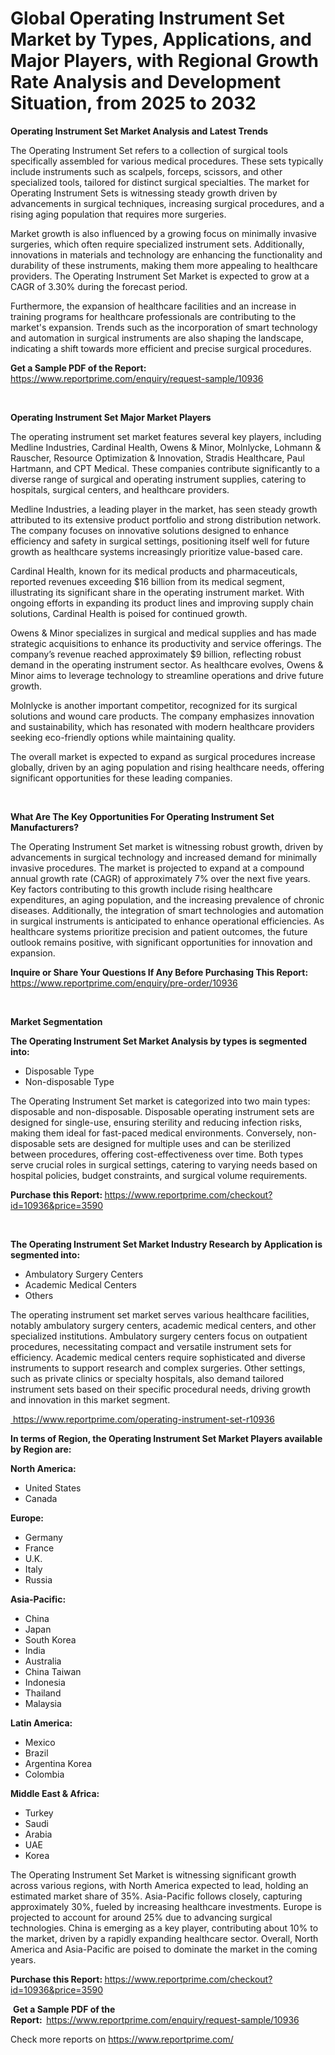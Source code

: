 <p><h1>Global Operating Instrument Set Market by Types, Applications, and Major Players, with Regional Growth Rate Analysis and Development Situation, from 2025 to 2032</h1></p><p><strong>Operating Instrument Set Market Analysis and Latest Trends</strong></p>
<p><p>The Operating Instrument Set refers to a collection of surgical tools specifically assembled for various medical procedures. These sets typically include instruments such as scalpels, forceps, scissors, and other specialized tools, tailored for distinct surgical specialties. The market for Operating Instrument Sets is witnessing steady growth driven by advancements in surgical techniques, increasing surgical procedures, and a rising aging population that requires more surgeries.</p><p>Market growth is also influenced by a growing focus on minimally invasive surgeries, which often require specialized instrument sets. Additionally, innovations in materials and technology are enhancing the functionality and durability of these instruments, making them more appealing to healthcare providers. The Operating Instrument Set Market is expected to grow at a CAGR of 3.30% during the forecast period. </p><p>Furthermore, the expansion of healthcare facilities and an increase in training programs for healthcare professionals are contributing to the market's expansion. Trends such as the incorporation of smart technology and automation in surgical instruments are also shaping the landscape, indicating a shift towards more efficient and precise surgical procedures.</p></p>
<p><strong>Get a Sample PDF of the Report:&nbsp;</strong> <a href="https://www.reportprime.com/enquiry/request-sample/10936?utm_campaign=2307&utm_medium=2&utm_source=Github&utm_content=ia&utm_term=20032025&utm_id=operating-instrument-set">https://www.reportprime.com/enquiry/request-sample/10936</a></p>
<p>&nbsp;</p>
<p><strong>Operating Instrument Set Major Market Players</strong></p>
<p><p>The operating instrument set market features several key players, including Medline Industries, Cardinal Health, Owens & Minor, Molnlycke, Lohmann & Rauscher, Resource Optimization & Innovation, Stradis Healthcare, Paul Hartmann, and CPT Medical. These companies contribute significantly to a diverse range of surgical and operating instrument supplies, catering to hospitals, surgical centers, and healthcare providers.</p><p>Medline Industries, a leading player in the market, has seen steady growth attributed to its extensive product portfolio and strong distribution network. The company focuses on innovative solutions designed to enhance efficiency and safety in surgical settings, positioning itself well for future growth as healthcare systems increasingly prioritize value-based care.</p><p>Cardinal Health, known for its medical products and pharmaceuticals, reported revenues exceeding $16 billion from its medical segment, illustrating its significant share in the operating instrument market. With ongoing efforts in expanding its product lines and improving supply chain solutions, Cardinal Health is poised for continued growth.</p><p>Owens & Minor specializes in surgical and medical supplies and has made strategic acquisitions to enhance its productivity and service offerings. The company’s revenue reached approximately $9 billion, reflecting robust demand in the operating instrument sector. As healthcare evolves, Owens & Minor aims to leverage technology to streamline operations and drive future growth.</p><p>Molnlycke is another important competitor, recognized for its surgical solutions and wound care products. The company emphasizes innovation and sustainability, which has resonated with modern healthcare providers seeking eco-friendly options while maintaining quality.</p><p>The overall market is expected to expand as surgical procedures increase globally, driven by an aging population and rising healthcare needs, offering significant opportunities for these leading companies.</p></p>
<p>&nbsp;</p>
<p><strong>What Are The Key Opportunities For Operating Instrument Set Manufacturers?</strong></p>
<p><p>The Operating Instrument Set market is witnessing robust growth, driven by advancements in surgical technology and increased demand for minimally invasive procedures. The market is projected to expand at a compound annual growth rate (CAGR) of approximately 7% over the next five years. Key factors contributing to this growth include rising healthcare expenditures, an aging population, and the increasing prevalence of chronic diseases. Additionally, the integration of smart technologies and automation in surgical instruments is anticipated to enhance operational efficiencies. As healthcare systems prioritize precision and patient outcomes, the future outlook remains positive, with significant opportunities for innovation and expansion.</p></p>
<p><strong>Inquire or Share Your Questions If Any Before Purchasing This Report:</strong> <a href="https://www.reportprime.com/enquiry/pre-order/10936?utm_campaign=2307&utm_medium=2&utm_source=Github&utm_content=ia&utm_term=20032025&utm_id=operating-instrument-set">https://www.reportprime.com/enquiry/pre-order/10936</a></p>
<p>&nbsp;</p>
<p><strong>Market Segmentation</strong></p>
<p><strong>The Operating Instrument Set Market Analysis by types is segmented into:</strong></p>
<p><ul><li>Disposable Type</li><li>Non-disposable Type</li></ul></p>
<p><p>The Operating Instrument Set market is categorized into two main types: disposable and non-disposable. Disposable operating instrument sets are designed for single-use, ensuring sterility and reducing infection risks, making them ideal for fast-paced medical environments. Conversely, non-disposable sets are designed for multiple uses and can be sterilized between procedures, offering cost-effectiveness over time. Both types serve crucial roles in surgical settings, catering to varying needs based on hospital policies, budget constraints, and surgical volume requirements.</p></p>
<p><strong>Purchase this Report:&nbsp;</strong><a href="https://www.reportprime.com/checkout?id=10936&price=3590&utm_campaign=2307&utm_medium=2&utm_source=Github&utm_content=ia&utm_term=20032025&utm_id=operating-instrument-set">https://www.reportprime.com/checkout?id=10936&price=3590</a></p>
<p>&nbsp;</p>
<p><strong>The Operating Instrument Set Market Industry Research by Application is segmented into:</strong></p>
<p><ul><li>Ambulatory Surgery Centers</li><li>Academic Medical Centers</li><li>Others</li></ul></p>
<p><p>The operating instrument set market serves various healthcare facilities, notably ambulatory surgery centers, academic medical centers, and other specialized institutions. Ambulatory surgery centers focus on outpatient procedures, necessitating compact and versatile instrument sets for efficiency. Academic medical centers require sophisticated and diverse instruments to support research and complex surgeries. Other settings, such as private clinics or specialty hospitals, also demand tailored instrument sets based on their specific procedural needs, driving growth and innovation in this market segment.</p></p>
<p><a href="https://www.reportprime.com/operating-instrument-set-r10936?utm_campaign=2307&utm_medium=2&utm_source=Github&utm_content=ia&utm_term=20032025&utm_id=operating-instrument-set">&nbsp;https://www.reportprime.com/operating-instrument-set-r10936</a></p>
<p><strong>In terms of Region, the Operating Instrument Set Market Players available by Region are:</strong></p>
<p>
    <p> <strong> North America: </strong>
        <ul>
            <li>United States</li>
            <li>Canada</li>
        </ul>
        </p> 
    <p> <strong> Europe: </strong>
        <ul>
            <li>Germany</li>
            <li>France</li>
            <li>U.K.</li>
            <li>Italy</li>
            <li>Russia</li>
        </ul>
        </p> 
    <p> <strong> Asia-Pacific: </strong>
        <ul>
            <li>China</li>
            <li>Japan</li>
            <li>South Korea</li>
            <li>India</li>
            <li>Australia</li>
            <li>China Taiwan</li>
            <li>Indonesia</li>
            <li>Thailand</li>
            <li>Malaysia</li>
        </ul>
        </p> 
    <p> <strong> Latin America: </strong>
        <ul>
            <li>Mexico</li>
            <li>Brazil</li>
            <li>Argentina Korea</li>
            <li>Colombia</li>
        </ul>
        </p> 
    <p> <strong> Middle East & Africa: </strong>
        <ul>
            <li>Turkey</li>
            <li>Saudi</li>
            <li>Arabia</li>
            <li>UAE</li>
            <li>Korea</li>
        </ul>
    </p>
    </p>
<p><p>The Operating Instrument Set Market is witnessing significant growth across various regions, with North America expected to lead, holding an estimated market share of 35%. Asia-Pacific follows closely, capturing approximately 30%, fueled by increasing healthcare investments. Europe is projected to account for around 25% due to advancing surgical technologies. China is emerging as a key player, contributing about 10% to the market, driven by a rapidly expanding healthcare sector. Overall, North America and Asia-Pacific are poised to dominate the market in the coming years.</p></p>
<p><strong>Purchase this Report: </strong><a href="https://www.reportprime.com/checkout?id=10936&price=3590&utm_campaign=2307&utm_medium=2&utm_source=Github&utm_content=ia&utm_term=20032025&utm_id=operating-instrument-set">https://www.reportprime.com/checkout?id=10936&price=3590</a></p>
<p>&nbsp;<strong>Get a Sample PDF of the Report:&nbsp;&nbsp;</strong><a href="https://www.reportprime.com/enquiry/request-sample/10936?utm_campaign=2307&utm_medium=2&utm_source=Github&utm_content=ia&utm_term=20032025&utm_id=operating-instrument-set">https://www.reportprime.com/enquiry/request-sample/10936</a></p>
<p><strong></strong></p>
<p>Check more reports on <a href="https://www.reportprime.com/?utm_campaign=2307&utm_medium=2&utm_source=Github&utm_content=ia&utm_term=20032025&utm_id=operating-instrument-set">https://www.reportprime.com/</a></p>
